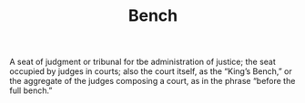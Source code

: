 ---
title: Bench
permalink: "/definitions/bench.html"
body: A seat of judgment or tribunal for tbe administration of justice; the seat occupied
  by judges in courts; also the court itself, as the “King’s Bench,” or the aggregate
  of the judges composing a court, as in the phrase “before the full bench.”
published_at: '2018-07-07'
layout: post
---